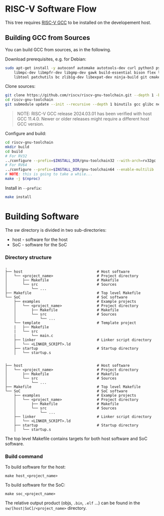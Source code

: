 # RISC-V Software Flow
This tree requires [RISC-V GCC](https://github.com/riscv/riscv-gnu-toolchain.git) to be installed on the developement host.

## Building GCC from Sources
You can build GCC from sources, as in the following.

Download prerequisites, e.g. for Debian:
``` bash
sudo apt-get install -y autoconf automake autotools-dev curl python3 python3-pip \
    libmpc-dev libmpfr-dev libgmp-dev gawk build-essential bison flex texinfo gperf \
    libtool patchutils bc zlib1g-dev libexpat-dev ninja-build git cmake libglib2.0-dev
```

Clone sources:
``` bash
git clone https://github.com/riscv/riscv-gnu-toolchain.git --depth 1 -b 2024.03.01
cd riscv-gnu-toolchain
git submodule update --init --recursive --depth 1 binutils gcc glibc newlib gdb
```
> NOTE: RISC-V GCC release 2024.03.01 has been verified with host GCC 11.4.0. Newer or older releases might require a different host GCC version.

Configure and build:
``` bash
cd riscv-gnu-toolchain
mkdir build
cd build
# For RV32
../configure --prefix=$INSTALL_DIR/gnu-toolchain32 --with-arch=rv32gc
# For RV64
../configure --prefix=$INSTALL_DIR/gnu-toolchain64 --enable-multilib
# NOTE: this is going to take a while...
make -j $(nproc)
```

Install in `--prefix`:
``` bash
make install
```

# Building Software
The sw directory is divided in two sub-directories:
* host - software for the host
* SoC  - software for the SoC

### Directory structure
```
.
├── host                                  # Host software
│   └── <project_name>                    # Project directory
│       ├── Makefile                      # Makefile
│       └── src                           # Sources
│           └── ...
├── Makefile                              # Top level Makefile
└── SoC                                   # SoC software
    ├── examples                          # Example projects
    │   └── <project_name>                # Project directory
    │       ├── Makefile                  # Makefile
    │       └── src                       # Sources
    │           └── ...
    └── template                          # Template project
    |   ├── Makefile
    |   └── src
    |       └── main.c
    ├── linker                            # Linker script directory
    │   └── <LINKER_SCRIPT>.ld
    ├── startup                           # Startup directory
    │   └── startup.s


├── host                                  # Host software
│   └── <project_name>                    # Project directory
│       ├── Makefile                      # Makefile
│       └── src                           # Sources
│           └── ...
├── Makefile                              # Top level Makefile
└── SoC                                   # SoC software
    ├── examples                          # Example projects
    │   └── <project_name>                # Project directory
    │       ├── Makefile                  # Makefile
    │       └── src                       # Sources
    │           └── ...
    ├── linker                            # Linker script directory
    │   └── <LINKER_SCRIPT>.ld
    ├── startup                           # Startup directory
    │   └── startup.s

```

The top level Makefile contains targets for both host software and SoC software.

### Build command
To build software for the host:
```
make host_<project_name>
```
To build software for the SoC:
```
make soc_<project_name>
```
The relative output product (objs, `.bin`, `.elf` ...) can be found in the `sw/[host|SoC]/<project_name>` directory.
